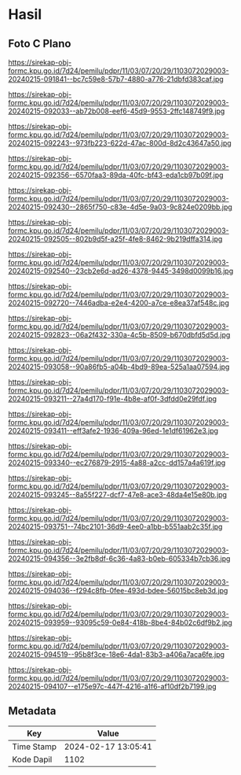 # Hasil

## Foto C Plano

https://sirekap-obj-formc.kpu.go.id/7d24/pemilu/pdpr/11/03/07/20/29/1103072029003-20240215-091841--bc7c59e8-57b7-4880-a776-21dbfd383caf.jpg

https://sirekap-obj-formc.kpu.go.id/7d24/pemilu/pdpr/11/03/07/20/29/1103072029003-20240215-092033--ab72b008-eef6-45d9-9553-2ffc148749f9.jpg

https://sirekap-obj-formc.kpu.go.id/7d24/pemilu/pdpr/11/03/07/20/29/1103072029003-20240215-092243--973fb223-622d-47ac-800d-8d2c43647a50.jpg

https://sirekap-obj-formc.kpu.go.id/7d24/pemilu/pdpr/11/03/07/20/29/1103072029003-20240215-092356--6570faa3-89da-40fc-bf43-eda1cb97b09f.jpg

https://sirekap-obj-formc.kpu.go.id/7d24/pemilu/pdpr/11/03/07/20/29/1103072029003-20240215-092430--2865f750-c83e-4d5e-9a03-9c824e0209bb.jpg

https://sirekap-obj-formc.kpu.go.id/7d24/pemilu/pdpr/11/03/07/20/29/1103072029003-20240215-092505--802b9d5f-a25f-4fe8-8462-9b219dffa314.jpg

https://sirekap-obj-formc.kpu.go.id/7d24/pemilu/pdpr/11/03/07/20/29/1103072029003-20240215-092540--23cb2e6d-ad26-4378-9445-3498d0099b16.jpg

https://sirekap-obj-formc.kpu.go.id/7d24/pemilu/pdpr/11/03/07/20/29/1103072029003-20240215-092720--7446adba-e2e4-4200-a7ce-e8ea37af548c.jpg

https://sirekap-obj-formc.kpu.go.id/7d24/pemilu/pdpr/11/03/07/20/29/1103072029003-20240215-092823--06a2f432-330a-4c5b-8509-b670dbfd5d5d.jpg

https://sirekap-obj-formc.kpu.go.id/7d24/pemilu/pdpr/11/03/07/20/29/1103072029003-20240215-093058--90a86fb5-a04b-4bd9-89ea-525a1aa07594.jpg

https://sirekap-obj-formc.kpu.go.id/7d24/pemilu/pdpr/11/03/07/20/29/1103072029003-20240215-093211--27a4d170-f91e-4b8e-af0f-3dfdd0e29fdf.jpg

https://sirekap-obj-formc.kpu.go.id/7d24/pemilu/pdpr/11/03/07/20/29/1103072029003-20240215-093411--eff3afe2-1936-409a-96ed-1e1df61962e3.jpg

https://sirekap-obj-formc.kpu.go.id/7d24/pemilu/pdpr/11/03/07/20/29/1103072029003-20240215-093340--ec276879-2915-4a88-a2cc-dd157a4a619f.jpg

https://sirekap-obj-formc.kpu.go.id/7d24/pemilu/pdpr/11/03/07/20/29/1103072029003-20240215-093245--8a55f227-dcf7-47e8-ace3-48da4e15e80b.jpg

https://sirekap-obj-formc.kpu.go.id/7d24/pemilu/pdpr/11/03/07/20/29/1103072029003-20240215-093751--74bc2101-36d9-4ee0-a1bb-b551aab2c35f.jpg

https://sirekap-obj-formc.kpu.go.id/7d24/pemilu/pdpr/11/03/07/20/29/1103072029003-20240215-094356--3e2fb8df-6c36-4a83-b0eb-605334b7cb36.jpg

https://sirekap-obj-formc.kpu.go.id/7d24/pemilu/pdpr/11/03/07/20/29/1103072029003-20240215-094036--f294c8fb-0fee-493d-bdee-56015bc8eb3d.jpg

https://sirekap-obj-formc.kpu.go.id/7d24/pemilu/pdpr/11/03/07/20/29/1103072029003-20240215-093959--93095c59-0e84-418b-8be4-84b02c6df9b2.jpg

https://sirekap-obj-formc.kpu.go.id/7d24/pemilu/pdpr/11/03/07/20/29/1103072029003-20240215-094519--95b8f3ce-18e6-4da1-83b3-a406a7aca6fe.jpg

https://sirekap-obj-formc.kpu.go.id/7d24/pemilu/pdpr/11/03/07/20/29/1103072029003-20240215-094107--e175e97c-447f-4216-a1f6-af10df2b7199.jpg


## Metadata

| Key        | Value               |
| ---------- | ------------------- |
| Time Stamp | 2024-02-17 13:05:41 |
| Kode Dapil | 1102                |



